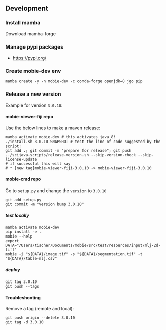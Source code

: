 ## Development

### Install mamba

Download mamba-forge

### Manage pypi packages

- https://pypi.org/

### Create mobie-dev env

```
mamba create -y -n mobie-dev -c conda-forge openjdk=8 jgo pip
```

### Release a new version

Example for version `3.0.10`:

#### mobie-viewer-fiji repo

Use the below lines to make a maven release:

```
mamba activate mobie-dev # this activates java 8!
./install.sh 3.0.10-SNAPSHOT # test the line of code suggested by the script!
git add .; git commit -m "prepare for release"; git push
../scijava-scripts/release-version.sh --skip-version-check --skip-license-update
# if successful this will say
# * [new tag]mobie-viewer-fiji-3.0.10 -> mobie-viewer-fiji-3.0.10
```

#### mobie-cmd repo

Go to `setup.py` and change the `version` to `3.0.10`

```
git add setup.py
git commit -m "Version bump 3.0.10'
```


##### test locally

```
mamba activate mobie-dev
pip install -e .
mobie --help
export DATA="/Users/tischer/Documents/mobie/src/test/resources/input/mlj-2d-tiff"
mobie -i "${DATA}/image.tif" -s "${DATA}/segmentation.tif" -t "${DATA}/table-mlj.csv"
```

##### deploy

```
git tag 3.0.10
git push --tags
```


#### Troubleshooting

Remove a tag (remote and local):

```
git push origin --delete 3.0.10
git tag -d 3.0.10
```

